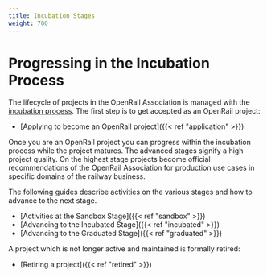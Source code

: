 ```yaml
---
title: Incubation Stages
weight: 700
---
```

# Progressing in the Incubation Process

The lifecycle of projects in the OpenRail Association is managed with the [incubation process](https://github.com/OpenRailAssociation/technical-committee/blob/main/incubation_process.md). The first step is to get accepted as an OpenRail project:

* [Applying to become an OpenRail project]({{< ref "application" >}})

Once you are an OpenRail project you can progress within the incubation process while the project matures. The advanced stages signify a high project quality. On the highest stage projects become official recommendations of the OpenRail Association for production use cases in specific domains of the railway business.

The following guides describe activities on the various stages and how to advance to the next stage.

* [Activities at the Sandbox Stage]({{< ref "sandbox" >}})
* [Advancing to the Incubated Stage]({{< ref "incubated" >}})
* [Advancing to the Graduated Stage]({{< ref "graduated" >}})

A project which is not longer active and maintained is formally retired:

* [Retiring a project]({{< ref "retired" >}})
